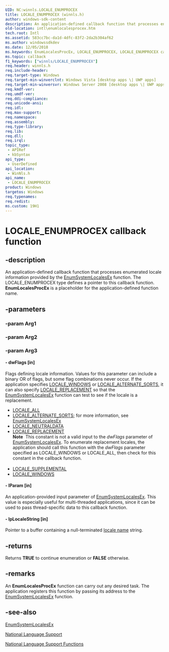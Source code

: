 ```yaml
---
UID: NC:winnls.LOCALE_ENUMPROCEX
title: LOCALE_ENUMPROCEX (winnls.h)
author: windows-sdk-content
description: An application-defined callback function that processes enumerated locale information provided by the EnumSystemLocalesEx function.
old-location: intl\enumlocalesprocex.htm
tech.root: Intl
ms.assetid: 583cc7bc-da1d-4dfc-83f2-2da2b304af62
ms.author: windowssdkdev
ms.date: 12/05/2018
ms.keywords: EnumLocalesProcEx, LOCALE_ENUMPROCEX, LOCALE_ENUMPROCEX callback, LOCALE_ENUMPROCEX callback function [Internationalization for Windows Applications], _win32_EnumLocalesProcEx, intl.enumlocalesprocex, winnls/LOCALE_ENUMPROCEX
ms.topic: callback
f1_keywords: ["winnls/LOCALE_ENUMPROCEX"]
req.header: winnls.h
req.include-header: 
req.target-type: Windows
req.target-min-winverclnt: Windows Vista [desktop apps \| UWP apps]
req.target-min-winversvr: Windows Server 2008 [desktop apps \| UWP apps]
req.kmdf-ver: 
req.umdf-ver: 
req.ddi-compliance: 
req.unicode-ansi: 
req.idl: 
req.max-support: 
req.namespace: 
req.assembly: 
req.type-library: 
req.lib: 
req.dll: 
req.irql: 
topic_type:
 - APIRef
 - kbSyntax
api_type:
 - UserDefined
api_location:
 - WinNls.h
api_name:
 - LOCALE_ENUMPROCEX
product: Windows
targetos: Windows
req.typenames: 
req.redist: 
ms.custom: 19H1
---
```


# LOCALE_ENUMPROCEX callback function


## -description


An application-defined callback function that processes enumerated locale information provided by the <a href="https://docs.microsoft.com/windows/desktop/api/winnls/nf-winnls-enumsystemlocalesex">EnumSystemLocalesEx</a> function. The LOCALE_ENUMPROCEX type defines a pointer to this callback function. <b>EnumLocalesProcEx</b> is a placeholder for the application-defined function name.


## -parameters




### -param Arg1


### -param Arg2


### -param Arg3








#### - dwFlags [in]

Flags defining locale information. Values for this parameter can include a binary OR of flags, but some flag combinations never occur. If the application specifies <a href="https://docs.microsoft.com/windows/desktop/Intl/locale-windows">LOCALE_WINDOWS</a> or <a href="https://docs.microsoft.com/windows/desktop/Intl/locale-alternate-sorts">LOCALE_ALTERNATE_SORTS</a>, it can also specify <a href="https://docs.microsoft.com/windows/desktop/Intl/locale-replacement">LOCALE_REPLACEMENT</a> so that the <a href="https://docs.microsoft.com/windows/desktop/api/winnls/nf-winnls-enumsystemlocalesex">EnumSystemLocalesEx</a> function can test to see if the locale is a replacement.


<ul>
<li>
<a href="https://docs.microsoft.com/windows/desktop/Intl/locale-all">LOCALE_ALL</a>
</li>
<li>
<a href="https://docs.microsoft.com/windows/desktop/Intl/locale-alternate-sorts">LOCALE_ALTERNATE_SORTS</a>; for more information, see <a href="https://docs.microsoft.com/windows/desktop/api/winnls/nf-winnls-enumsystemlocalesex">EnumSystemLocalesEx</a>
</li>
<li>
<a href="https://docs.microsoft.com/windows/desktop/Intl/locale-neutraldata">LOCALE_NEUTRALDATA</a>
</li>
<li>
<a href="https://docs.microsoft.com/windows/desktop/Intl/locale-replacement">LOCALE_REPLACEMENT</a>
<div class="alert"><b>Note</b>  This constant is not a valid input to the <i>dwFlags</i> parameter of <a href="https://docs.microsoft.com/windows/desktop/api/winnls/nf-winnls-enumsystemlocalesex">EnumSystemLocalesEx</a>. To enumerate replacement locales, the application should call this function with the <i>dwFlags</i> parameter specified as LOCALE_WINDOWS or LOCALE_ALL, then check for this constant in the callback function.</div>
<div> </div>
</li>
<li>
<a href="https://docs.microsoft.com/windows/desktop/Intl/locale-supplemental">LOCALE_SUPPLEMENTAL</a>
</li>
<li>
<a href="https://docs.microsoft.com/windows/desktop/Intl/locale-windows">LOCALE_WINDOWS</a>
</li>
</ul>

#### - lParam [in]

An application-provided input parameter of <a href="https://docs.microsoft.com/windows/desktop/api/winnls/nf-winnls-enumsystemlocalesex">EnumSystemLocalesEx</a>. This value is especially useful for multi-threaded applications, since it can be used to pass thread-specific data to this callback function.


#### - lpLocaleString [in]

Pointer to a buffer containing a null-terminated <a href="https://docs.microsoft.com/windows/desktop/Intl/locale-names">locale name</a> string.


## -returns



Returns <b>TRUE</b> to continue enumeration or <b>FALSE</b> otherwise.




## -remarks



An <b>EnumLocalesProcEx</b> function can carry out any desired task. The application registers this function by passing its address to the <a href="https://docs.microsoft.com/windows/desktop/api/winnls/nf-winnls-enumsystemlocalesex">EnumSystemLocalesEx</a> function.




## -see-also




<a href="https://docs.microsoft.com/windows/desktop/api/winnls/nf-winnls-enumsystemlocalesex">EnumSystemLocalesEx</a>



<a href="https://docs.microsoft.com/windows/desktop/Intl/national-language-support">National Language Support</a>



<a href="https://docs.microsoft.com/windows/desktop/Intl/national-language-support-functions">National Language Support Functions</a>
 

 

